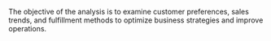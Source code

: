 The objective of the analysis is to examine customer preferences, sales trends, and fulfillment methods to optimize business strategies and improve operations.
